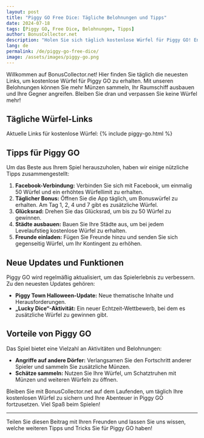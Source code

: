 ```yaml
---
layout: post
title: "Piggy GO Free Dice: Tägliche Belohnungen und Tipps"
date: 2024-07-18
tags: [Piggy GO, Free Dice, Belohnungen, Tipps]
author: BonusCollector.net
description: "Holen Sie sich täglich kostenlose Würfel für Piggy GO! Entdecken Sie unsere Links und Tipps, um Ihr Spiel zu maximieren."
lang: de
permalink: /de/piggy-go-free-dice/
image: /assets/images/piggy-go.png
---
```


Willkommen auf BonusCollector.net! Hier finden Sie täglich die neuesten Links, um kostenlose Würfel für Piggy GO zu erhalten. Mit unseren Belohnungen können Sie mehr Münzen sammeln, Ihr Raumschiff ausbauen und Ihre Gegner angreifen. Bleiben Sie dran und verpassen Sie keine Würfel mehr!

## Tägliche Würfel-Links

Aktuelle Links für kostenlose Würfel:
{% include piggy-go.html %}

## Tipps für Piggy GO

Um das Beste aus Ihrem Spiel herauszuholen, haben wir einige nützliche Tipps zusammengestellt:

1. **Facebook-Verbindung:** Verbinden Sie sich mit Facebook, um einmalig 50 Würfel und ein erhöhtes Würfellimit zu erhalten.
2. **Täglicher Bonus:** Öffnen Sie die App täglich, um Bonuswürfel zu erhalten. Am Tag 1, 2, 4 und 7 gibt es zusätzliche Würfel.
3. **Glücksrad:** Drehen Sie das Glücksrad, um bis zu 50 Würfel zu gewinnen.
4. **Städte ausbauen:** Bauen Sie Ihre Städte aus, um bei jedem Levelaufstieg kostenlose Würfel zu erhalten.
5. **Freunde einladen:** Fügen Sie Freunde hinzu und senden Sie sich gegenseitig Würfel, um Ihr Kontingent zu erhöhen.

## Neue Updates und Funktionen

Piggy GO wird regelmäßig aktualisiert, um das Spielerlebnis zu verbessern. Zu den neuesten Updates gehören:
- **Piggy Town Halloween-Update:** Neue thematische Inhalte und Herausforderungen.
- **„Lucky Dice“-Aktivität:** Ein neuer Echtzeit-Wettbewerb, bei dem es zusätzliche Würfel zu gewinnen gibt.

## Vorteile von Piggy GO

Das Spiel bietet eine Vielzahl an Aktivitäten und Belohnungen:
- **Angriffe auf andere Dörfer:** Verlangsamen Sie den Fortschritt anderer Spieler und sammeln Sie zusätzliche Münzen.
- **Schätze sammeln:** Nutzen Sie Ihre Würfel, um Schatztruhen mit Münzen und weiteren Würfeln zu öffnen.

Bleiben Sie mit BonusCollector.net auf dem Laufenden, um täglich Ihre kostenlosen Würfel zu sichern und Ihre Abenteuer in Piggy GO fortzusetzen. Viel Spaß beim Spielen!

---
Teilen Sie diesen Beitrag mit Ihren Freunden und lassen Sie uns wissen, welche weiteren Tipps und Tricks Sie für Piggy GO haben!